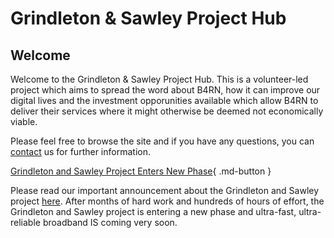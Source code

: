 # Grindleton & Sawley Project Hub

## Welcome
Welcome to the Grindleton & Sawley Project Hub. This is a volunteer-led project which aims to spread the word about B4RN, how it can improve our digital lives and the investment opporunities available which allow B4RN to deliver their services where it might otherwise be deemed not economically viable. 

Please feel free to browse the site and if you have any questions, you can [contact](contact.md) us for further information.

[Grindleton and Sawley Project Enters New Phase](news/posts/4.md){ .md-button }

Please read our important announcement about the Grindleton and Sawley project [here](news/posts/4.md). After months of hard work and hundreds of hours of effort, the Grindleton and Sawley project is entering a new phase and ultra-fast, ultra-reliable broadband IS coming very soon.
